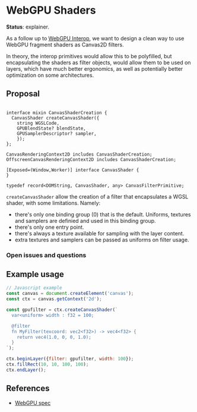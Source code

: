 WebGPU Shaders
=======
**Status**: explainer.

As a follow up to [WebGPU Interop](spec/webgpu.md), we want to design a clean way
to use WebGPU fragment shaders as Canvas2D filters.

In theory, the interop primitives would allow this to be polyfilled, but
encapsulating the shaders as filter objects, would allow them to be used on layers,
which have much better ergonomics, as well as potentially better optimization on
some architectures.


Proposal
--------

```webidl

interface mixin CanvasShaderCreation {
  CanvasShader createCanvasShader({
    string WGSLCode,
    GPUBlendState? blendState,
    GPUSamplerDescriptor? sampler,
    });
};

CanvasRenderingContext2D includes CanvasShaderCreation;
OffscreenCanvasRenderingContext2D includes CanvasShaderCreation;

[Exposed=(Window,Worker)] interface CanvasShader {
}

typedef record<DOMString, CanvasShader, any> CanvasFilterPrimitive;
```

`createCanvasShader` allow the creation of a filter that encapsulates a WGSL shader,
with some limitations. Namely:

- there's only one binding group (0) that is the default. Uniforms, textures and samplers are definied and used in this binding group.
- there's only one entry point.
- there's always a texture available for sampling with the layer content.
- extra textures and samplers can be passed as uniforms on filter usage.

### Open issues and questions


Example usage
-------------

```js
// Javascript example
const canvas = document.createElement('canvas');
const ctx = canvas.getContext('2d');

const gpufilter = ctx.createCanvasShader(`
  var<uniform> width : f32 = 100;

  @filter
  fn MyFilter(texcoord: vec2<f32>) -> vec4<f32> {
    return vec4(1.0, 0, 0, 1.0);
  }
`);

ctx.beginLayer({filter: gpufilter, width: 100});
ctx.fillRect(10, 10, 100, 100);
ctx.endLayer();

```


References
----------

- [WebGPU spec](https://gpuweb.github.io/gpuweb)
